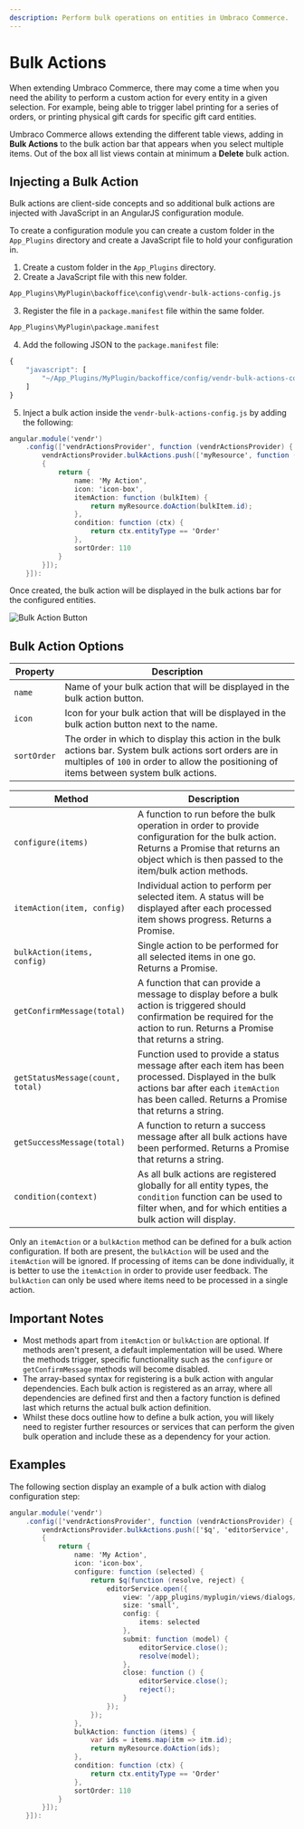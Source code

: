 ```yaml
---
description: Perform bulk operations on entities in Umbraco Commerce.
---
```


# Bulk Actions

When extending Umbraco Commerce, there may come a time when you need the ability to perform a custom action for every entity in a given selection. For example, being able to trigger label printing for a series of orders, or printing physical gift cards for specific gift card entities.

Umbraco Commerce allows extending the different table views, adding in **Bulk Actions** to the bulk action bar that appears when you select multiple items. Out of the box all list views contain at minimum a **Delete** bulk action.

## Injecting a Bulk Action

Bulk actions are client-side concepts and so additional bulk actions are injected with JavaScript in an AngularJS configuration module.

To create a configuration module you can create a custom folder in the `App_Plugins` directory and create a JavaScript file to hold your configuration in.

1. Create a custom folder in the `App_Plugins` directory.
2. Create a JavaScript file with this new folder.

```bash
App_Plugins\MyPlugin\backoffice\config\vendr-bulk-actions-config.js
```

3. Register the file in a `package.manifest` file within the same folder.

```bash
App_Plugins\MyPlugin\package.manifest
```

4. Add the following JSON to the `package.manifest` file:

```javascript
{
    "javascript": [
        "~/App_Plugins/MyPlugin/backoffice/config/vendr-bulk-actions-config.js"
    ]
}
```

5. Inject a bulk action inside the `vendr-bulk-actions-config.js` by adding the following:

```csharp
angular.module('vendr')
    .config(['vendrActionsProvider', function (vendrActionsProvider) {
        vendrActionsProvider.bulkActions.push(['myResource', function (myResource)
        {
            return {
                name: 'My Action',
                icon: 'icon-box',
                itemAction: function (bulkItem) {
                    return myResource.doAction(bulkItem.id);
                },
                condition: function (ctx) {
                    return ctx.entityType == 'Order'
                },
                sortOrder: 110
            }
        }]);
    }]):

```

Once created, the bulk action will be displayed in the bulk actions bar for the configured entities.

![Bulk Action Button](../media/custom\_bulk\_action.png)

## Bulk Action Options

| Property    | Description                                                                                                                                                                                          |
| ----------- | ---------------------------------------------------------------------------------------------------------------------------------------------------------------------------------------------------- |
| `name`      | Name of your bulk action that will be displayed in the bulk action button.                                                                                                                           |
| `icon`      | Icon for your bulk action that will be displayed in the bulk action button next to the name.                                                                                                         |
| `sortOrder` | The order in which to display this action in the bulk actions bar. System bulk actions sort orders are in multiples of `100` in order to allow the positioning of items between system bulk actions. |

| Method                           | Description                                                                                                                                                                                       |
| -------------------------------- | ------------------------------------------------------------------------------------------------------------------------------------------------------------------------------------------------- |
| `configure(items)`               | A function to run before the bulk operation in order to provide configuration for the bulk action. Returns a Promise that returns an object which is then passed to the item/bulk action methods. |
| `itemAction(item, config)`       | Individual action to perform per selected item. A status will be displayed after each processed item shows progress. Returns a Promise.                                                           |
| `bulkAction(items, config)`      | Single action to be performed for all selected items in one go. Returns a Promise.                                                                                                                |
| `getConfirmMessage(total)`       | A function that can provide a message to display before a bulk action is triggered should confirmation be required for the action to run. Returns a Promise that returns a string.                |
| `getStatusMessage(count, total)` | Function used to provide a status message after each item has been processed. Displayed in the bulk actions bar after each `itemAction` has been called. Returns a Promise that returns a string. |
| `getSuccessMessage(total)`       | A function to return a success message after all bulk actions have been performed. Returns a Promise that returns a string.                                                                       |
| `condition(context)`             | As all bulk actions are registered globally for all entity types, the `condition` function can be used to filter when, and for which entities a bulk action will display.                         |

Only an `itemAction` or a `bulkAction` method can be defined for a bulk action configuration. If both are present, the `bulkAction` will be used and the `itemAction` will be ignored. If processing of items can be done individually, it is better to use the `itemAction` in order to provide user feedback. The `bulkAction` can only be used where items need to be processed in a single action.

## Important Notes

* Most methods apart from `itemAction` or `bulkAction` are optional. If methods aren't present, a default implementation will be used. Where the methods trigger, specific functionality such as the `configure` or `getConfirmMessage` methods will become disabled.
* The array-based syntax for registering is a bulk action with angular dependencies. Each bulk action is registered as an array, where all dependencies are defined first and then a factory function is defined last which returns the actual bulk action definition.
* Whilst these docs outline how to define a bulk action, you will likely need to register further resources or services that can perform the given bulk operation and include these as a dependency for your action.

## Examples

The following section display an example of a bulk action with dialog configuration step:

```csharp
angular.module('vendr')
    .config(['vendrActionsProvider', function (vendrActionsProvider) {
        vendrActionsProvider.bulkActions.push(['$q', 'editorService', 'myResource', function ($q, editorService, myResource)
        {
            return {
                name: 'My Action',
                icon: 'icon-box',
                configure: function (selected) {
                    return $q(function (resolve, reject) {
                        editorService.open({
                            view: '/app_plugins/myplugin/views/dialogs/config.html',
                            size: 'small',
                            config: {
                                items: selected
                            },
                            submit: function (model) {
                                editorService.close();
                                resolve(model);
                            },
                            close: function () {
                                editorService.close();
                                reject();
                            }
                        });
                    });
                },
                bulkAction: function (items) {
                    var ids = items.map(itm => itm.id);
                    return myResource.doAction(ids);
                },
                condition: function (ctx) {
                    return ctx.entityType == 'Order'
                },
                sortOrder: 110
            }
        }]);
    }]):

```
